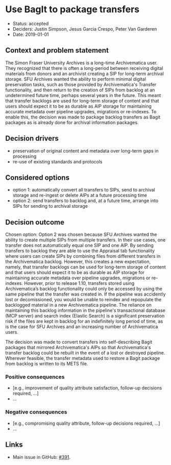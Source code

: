 # Use BagIt to package transfers

* Status: accepted
* Deciders: Justin Simpson, Jesus Garcia Crespo, Peter Van Garderen
* Date: 2019-01-01

## Context and problem statement

The Simon Fraser University Archives is a long-time Archivematica user. They recognized that there is often a long-period between receiving digital materials from donors and an archivist creating a SIP for long-term archival storage. SFU Archives wanted the ability to perform minimal digital preservation tasks, such as those provided by Archivematica's Transfer functionality, and then return to the creation of SIPs from backlog at an undetermined future time, perhaps several years in the future. This meant that transfer backlogs are used for long-term storage of content and that users should expect it to be as durable as AIP storage for maintaining accurate metadata over pipeline upgrades, migrations or re-indexes. To enable this, the decision was made to package backlog transfers as Bagit packages as is already done for archival information packages.

## Decision drivers 

* preservation of original content and metadata over long-term gaps in processing
* re-use of existing standards and protocols

## Considered options

* option 1: automatically convert all transfers to SIPs, send to archival storage and re-ingest or delete AIPs at a future processing time
* option 2: send transfers to backlog and, at a future time, arrange into SIPs for sending to archival storage

## Decision outcome

Chosen option: Option 2 was chosen because SFU Archives wanted the ability to create multiple SIPs from multiple transfers. In their use cases, one transfer does not automatically equal one SIP and one AIP. By sending transfers to backlog they are able to use the Appraisal tab functionality where users can create SIPs by combining files from different transfers in the Archivematica backlog. However, this creates a new expectation, namely, that transfer backlogs can be used for long-term storage of content and that users should expect it to be as durable as AIP storage for maintaining accurate metadata over pipeline upgrades, migrations or re-indexes. However, prior to release 1.10, transfers stored using Archivematica’s backlog functionality could only be accessed by using the same pipeline that the transfer was created in. If the pipeline was accidently lost or decomissioned, you would be unable to reindex and repopulate the backlogged material in a new Archivematica pipeline. The reliance on maintaining this backlog information in the pipeline's transactional database (MCP server) and search index (Elastic Search) is a significant preservation risk if the files are kept in backlog for an indefinitely long period of time, as is the case for SFU Archives and an increasing number of Archivematica users.

The decision was made to convert transfers into self-describing Bagit packages that mirrored Archivematica's AIPs so that Archivematica's transfer backlog could be rebuilt in the event of a lost or destroyed pipeline. Wherever feasible, the transfer metadata used to restore a Bagit package from backlog is written to its METS file.

### Positive consequences <!-- optional -->

* [e.g., improvement of quality attribute satisfaction, follow-up decisions
  required, …]
* …

### Negative consequences <!-- optional -->

* [e.g., compromising quality attribute, follow-up decisions required, …]
* …


## Links 
* Main issue in GitHub: [#391][0].

[0]: https://github.com/archivematica/Issues/issues/391
